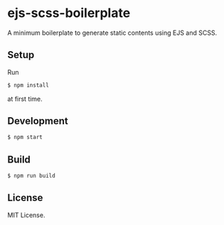 # ejs-scss-boilerplate

A minimum boilerplate to generate static contents using EJS and SCSS.

## Setup

Run

```bash
$ npm install
```

at first time.

## Development

```bash
$ npm start
```

## Build

```bash
$ npm run build
```

## License

MIT License.
